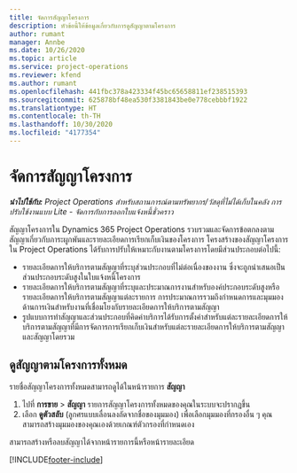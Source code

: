```yaml
---
title: จัดการสัญญาโครงการ
description: หัวข้อนี้ให้ข้อมูลเกี่ยวกับการดูสัญญาตามโครงการ
author: rumant
manager: Annbe
ms.date: 10/26/2020
ms.topic: article
ms.service: project-operations
ms.reviewer: kfend
ms.author: rumant
ms.openlocfilehash: 441fbc378a423334f45bc65658811ef238515393
ms.sourcegitcommit: 625878bf48ea530f3381843be0e778cebbbf1922
ms.translationtype: HT
ms.contentlocale: th-TH
ms.lasthandoff: 10/30/2020
ms.locfileid: "4177354"
---
```

# <a name="manage-project-contracts"></a>จัดการสัญญาโครงการ

_**นำไปใช้กับ:** Project Operations สำหรับสถานการณ์ตามทรัพยากร/วัสดุที่ไม่ได้เก็บในคลัง การปรับใช้งานแบบ Lite - จัดการกับการออกใบแจ้งหนี้ชั่วคราว_

สัญญาโครงการใน Dynamics 365 Project Operations รวบรวมและจัดการข้อตกลงตามสัญญาเกี่ยวกับภาระผูกพันและรายละเอียดการเรียกเก็บเงินของโครงการ โครงสร้างของสัญญาโครงการใน Project Operations ได้รับการปรับให้เหมาะกับงานตามโครงการโดยมีส่วนประกอบต่อไปนี้:

- รายละเอียดการให้บริการตามสัญญาที่ระบุส่วนประกอบที่ไม่ต่อเนื่องของงาน ซึ่งจะถูกนำเสนอเป็นส่วนประกอบระดับสูงในใบแจ้งหนี้โครงการ
- รายละเอียดการให้บริการตามสัญญาที่ระบุและประมาณการงานสำหรับองค์ประกอบระดับสูงหรือรายละเอียดการให้บริการตามสัญญาแต่ละรายการ การประมาณการรวมถึงกำหนดการและมุมมองด้านการเงินสำหรับงานที่เชื่อมโยงกับรายละเอียดการให้บริการตามสัญญา
- รูปแบบการทำสัญญาและส่วนประกอบที่คิดค่าบริการได้รับการตั้งค่าสำหรับแต่ละรายละเอียดการให้บริการตามสัญญาที่มีการจัดการการเรียกเก็บเงินสำหรับแต่ละรายละเอียดการให้บริการตามสัญญาและสัญญาโดยรวม

## <a name="view-all-project-based-contracts"></a>ดูสัญญาตามโครงการทั้งหมด

รายชื่อสัญญาโครงการทั้งหมดสามารถดูได้ในหน้ารายการ **สัญญา** 

1. ไปที่ **การขาย** > **สัญญา** รายการสัญญาโครงการทั้งหมดของคุณในระบบจะปรากฏขึ้น 
2. เลือก **ดูตัวสลับ** (ลูกศรแบบเลื่อนลงถัดจากชื่อของมุมมอง) เพื่อเลือกมุมมองที่กรองอื่น ๆ คุณสามารถสร้างมุมมองของคุณเองด้วยเกณฑ์ตัวกรองที่กำหนดเอง

สามารถสร้างหรือลบสัญญาได้จากหน้ารายการนี้หรือหน้ารายละเอียด


[!INCLUDE[footer-include](../../includes/footer-banner.md)]